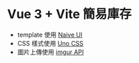 # Vue 3 + Vite 簡易庫存

- template 使用 [Naive UI](https://www.naiveui.com/en-US/os-theme)
- CSS 樣式使用 [Uno CSS](https://unocss.dev/)
- 圖片上傳使用 [imgur API](https://apidocs.imgur.com/)
